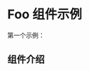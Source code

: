 # Foo 组件示例

第一个示例：

<preview path="../demos/foo/foo-1.vue" title="基本使用" description="测试使用 foo 组件"></preview>


## 组件介绍
